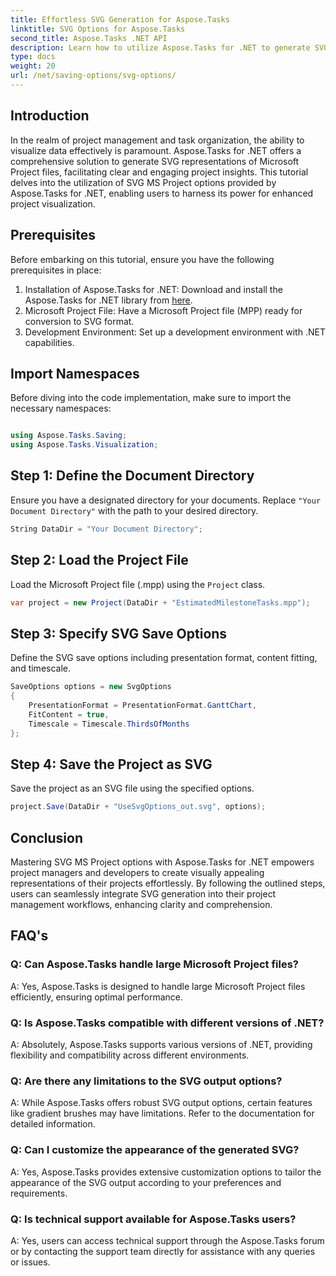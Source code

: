 ```yaml
---
title: Effortless SVG Generation for Aspose.Tasks
linktitle: SVG Options for Aspose.Tasks
second_title: Aspose.Tasks .NET API
description: Learn how to utilize Aspose.Tasks for .NET to generate SVG representations of Microsoft Project files effortlessly for enhanced project visualization.
type: docs
weight: 20
url: /net/saving-options/svg-options/
---
```

## Introduction
In the realm of project management and task organization, the ability to visualize data effectively is paramount. Aspose.Tasks for .NET offers a comprehensive solution to generate SVG representations of Microsoft Project files, facilitating clear and engaging project insights. This tutorial delves into the utilization of SVG MS Project options provided by Aspose.Tasks for .NET, enabling users to harness its power for enhanced project visualization.
## Prerequisites
Before embarking on this tutorial, ensure you have the following prerequisites in place:
1. Installation of Aspose.Tasks for .NET: Download and install the Aspose.Tasks for .NET library from [here](https://releases.aspose.com/tasks/net/).
2. Microsoft Project File: Have a Microsoft Project file (MPP) ready for conversion to SVG format.
3. Development Environment: Set up a development environment with .NET capabilities.

## Import Namespaces
Before diving into the code implementation, make sure to import the necessary namespaces:
```csharp

using Aspose.Tasks.Saving;
using Aspose.Tasks.Visualization;
```

## Step 1: Define the Document Directory
Ensure you have a designated directory for your documents. Replace `"Your Document Directory"` with the path to your desired directory.
```csharp
String DataDir = "Your Document Directory";
```
## Step 2: Load the Project File
Load the Microsoft Project file (.mpp) using the `Project` class.
```csharp
var project = new Project(DataDir + "EstimatedMilestoneTasks.mpp");
```
## Step 3: Specify SVG Save Options
Define the SVG save options including presentation format, content fitting, and timescale.
```csharp
SaveOptions options = new SvgOptions
{
    PresentationFormat = PresentationFormat.GanttChart,
    FitContent = true,
    Timescale = Timescale.ThirdsOfMonths
};
```
## Step 4: Save the Project as SVG
Save the project as an SVG file using the specified options.
```csharp
project.Save(DataDir + "UseSvgOptions_out.svg", options);
```

## Conclusion
Mastering SVG MS Project options with Aspose.Tasks for .NET empowers project managers and developers to create visually appealing representations of their projects effortlessly. By following the outlined steps, users can seamlessly integrate SVG generation into their project management workflows, enhancing clarity and comprehension.
## FAQ's
### Q: Can Aspose.Tasks handle large Microsoft Project files?
A: Yes, Aspose.Tasks is designed to handle large Microsoft Project files efficiently, ensuring optimal performance.

### Q: Is Aspose.Tasks compatible with different versions of .NET?
A: Absolutely, Aspose.Tasks supports various versions of .NET, providing flexibility and compatibility across different environments.

### Q: Are there any limitations to the SVG output options?
A: While Aspose.Tasks offers robust SVG output options, certain features like gradient brushes may have limitations. Refer to the documentation for detailed information.

### Q: Can I customize the appearance of the generated SVG?
A: Yes, Aspose.Tasks provides extensive customization options to tailor the appearance of the SVG output according to your preferences and requirements.

### Q: Is technical support available for Aspose.Tasks users?
A: Yes, users can access technical support through the Aspose.Tasks forum or by contacting the support team directly for assistance with any queries or issues.
